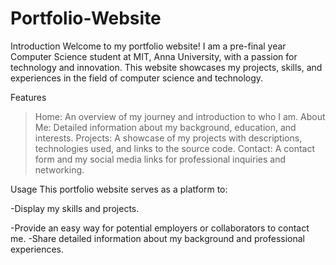 # Portfolio-Website
Introduction
Welcome to my portfolio website! I am a pre-final year Computer Science student at MIT, Anna University, with a passion for technology and innovation. This website showcases my projects, skills, and experiences in the field of computer science and technology.

Features
>Home: An overview of my journey and introduction to who I am.
>About Me: Detailed information about my background, education, and interests.
>Projects: A showcase of my projects with descriptions, technologies used, and links to the source code.
>Contact: A contact form and my social media links for professional inquiries and networking.

Usage
This portfolio website serves as a platform to:

-Display my skills and projects.

-Provide an easy way for potential employers or collaborators to contact me.
-Share detailed information about my background and professional experiences.
